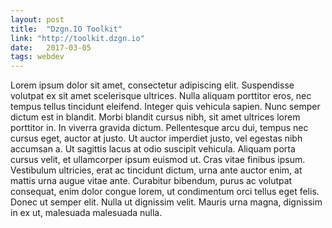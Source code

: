 ```yaml
---
layout: post
title:  "Dzgn.IO Toolkit"
link: "http://toolkit.dzgn.io"
date:   2017-03-05
tags: webdev
---
```

Lorem ipsum dolor sit amet, consectetur adipiscing elit. Suspendisse volutpat ex sit amet scelerisque ultrices. Nulla aliquam porttitor eros, nec tempus tellus tincidunt eleifend. Integer quis vehicula sapien. Nunc semper dictum est in blandit. Morbi blandit cursus nibh, sit amet ultrices lorem porttitor in. In viverra gravida dictum. Pellentesque arcu dui, tempus nec cursus eget, auctor at justo. Ut auctor imperdiet justo, vel egestas nibh accumsan a. Ut sagittis lacus at odio suscipit vehicula. Aliquam porta cursus velit, et ullamcorper ipsum euismod ut. Cras vitae finibus ipsum. Vestibulum ultricies, erat ac tincidunt dictum, urna ante auctor enim, at mattis urna augue vitae ante. Curabitur bibendum, purus ac volutpat consequat, enim dolor congue lorem, ut condimentum orci tellus eget felis. Donec ut semper elit. Nulla ut dignissim velit. Mauris urna magna, dignissim in ex ut, malesuada malesuada nulla.